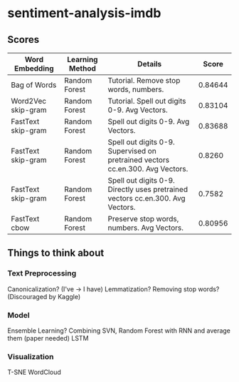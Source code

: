 # sentiment-analysis-imdb

## Scores

Word Embedding | Learning Method | Details | Score
--- | --- | --- | ---
Bag of Words | Random Forest | Tutorial. Remove stop words, numbers. | 0.84644
Word2Vec skip-gram| Random Forest | Tutorial. Spell out digits 0-9. Avg Vectors.| 0.83104
FastText skip-gram| Random Forest | Spell out digits 0-9. Avg Vectors. | 0.83688
FastText skip-gram| Random Forest | Spell out digits 0-9. Supervised on pretrained vectors cc.en.300. Avg Vectors. | 0.8260
FastText skip-gram| Random Forest | Spell out digits 0-9. Directly uses pretrained vectors cc.en.300. Avg Vectors. | 0.7582
FastText cbow | Random Forest | Preserve stop words, numbers. Avg Vectors. | 0.80956


## Things to think about
### Text Preprocessing
Canonicalization? (I've -> I have)
Lemmatization?
Removing stop words? (Discouraged by Kaggle)

### Model
Ensemble Learning? Combining SVN, Random Forest with RNN and average them (paper needed)
LSTM

### Visualization
T-SNE
WordCloud
